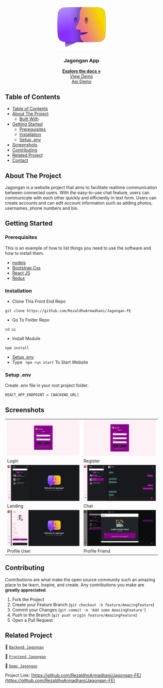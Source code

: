 <p align="center">
<div align="center">
  <img height="150" src="./doc/Brand.png" alt="jagongan-logo" border="0"/>
</div>
  <h3 align="center">Jagongan App</h3>
  <p align="center">
    <a href="https://github.com/RezaldhoArmadhani/Jagongan-FE"><strong>Explore the docs »</strong></a>
    <br />
    <a href="https://jagongan-fe.vercel.app/">View Demo</a>
    <br />
    <a href="https://jagongan-be-production.up.railway.app">Api Demo</a>
  </p>
</p>

<!-- TABLE OF CONTENTS -->

## Table of Contents

- [Table of Contents](#table-of-contents)
- [About The Project](#about-the-project)
  - [Built With](#built-with)
- [Getting Started](#getting-started)
  - [Prerequisites](#prerequisites)
  - [Installation](#installation)
  - [Setup .env](#setup-env)
- [Screenshots](#screenshots)
- [Contributing](#contributing)
- [Related Project](#related-project)
- [Contact](#contact)

<!-- ABOUT THE PROJECT -->

## About The Project

Jagongan is a website project that aims to facilitate realtime communication between connected users. With the easy-to-use chat feature, users can communicate with each other quickly and efficiently in text form. Users can create accounts and can edit account information such as adding photos, usernames, phone numbers and bio.

<!-- GETTING STARTED -->

## Getting Started

### Prerequisites

This is an example of how to list things you need to use the software and how to install them.

- [nodejs](https://nodejs.org/en/download/)
- [Bootstrap Css](https://getbootstrap.com/)
- [React JS](https://reactjs.org/)
- [Redux](https://redux.js.org/)

### Installation

- Clone This Front End Repo

```
git clone https://github.com/RezaldhoArmadhani/Jagongan-FE
```

- Go To Folder Repo

```
cd ui
```

- Install Module

```
npm install
```

- <a href="#setup-env">Setup .env</a>
- Type ` npm run start` To Start Website

### Setup .env

Create .env file in your root project folder.

```
REACT_APP_ENDPOINT = [BACKEND_URL]
```

<!-- ROADMAP -->

## Screenshots

<table>
 <tr>
    <td><img width="350px" src="./doc/Login.png"  border="0" border="0" alt="1" /></td>
    <td> <img width="350px" src="./doc/Register.png" \ border="0"  border="0"  border="0"  alt="2" /></td>
  </tr>
   <tr>
    <td>Login</td>
    <td>Register</td>
  </tr>

  <tr>
    <td><img width="350px" src="./doc/Landing.png"  border="0" border="0" alt="3" /> </td>
     <td><img width="350px" src="./doc/Chat.png"  border="0" border="0" alt="4" /></td>
  </tr>
   <tr>
    <td>Landing</td>
    <td>Chat</td>
  </tr>
  <tr>
    <td><img width="350px" src="./doc/Profile User.png"  border="0" border="0" alt="3" /> </td>
    <td><img width="350px" src="./doc/Profile Friend.png"  border="0" border="0" alt="4" /></td>
  </tr>
   <tr>
    <td>Profile User</td>
    <td>Profile Friend</td>
  </tr>
</table>
<!-- CONTRIBUTING -->

## Contributing

Contributions are what make the open source community such an amazing place to be learn, inspire, and create. Any contributions you make are **greatly appreciated**.

1. Fork the Project
2. Create your Feature Branch (`git checkout -b feature/AmazingFeature`)
3. Commit your Changes (`git commit -m 'Add some AmazingFeature'`)
4. Push to the Branch (`git push origin feature/AmazingFeature`)
5. Open a Pull Request

## Related Project

:rocket: [`Backend Jagongan`](https://github.com/RezaldhoArmadhani/Jagongan-BE)

:rocket: [`Frontend Jagongan`](https://github.com/RezaldhoArmadhani/Jagongan-FE)

:rocket: [`Demo Jagongan`](https://jagongan-fe.vercel.app/)

Project Link: [https://github.com/RezaldhoArmadhani/Jagongan-FE](https://github.com/RezaldhoArmadhani/Jagongan-FE)
